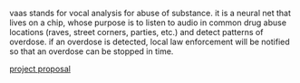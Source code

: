 vaas stands for vocal analysis for abuse of substance. it is a neural net that lives on a chip, whose purpose is to listen to audio in common drug abuse locations (raves, street corners, parties, etc.) and detect patterns of overdose. if an overdose is detected, local law enforcement will be notified so that an overdose can be stopped in time.

[project proposal](./vaas/proposal.html)
